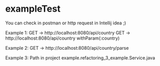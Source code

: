 # exampleTest

You can check in postman or http request in Intellij idea ;)

Example 1: GET -> http://localhost:8080/api/country 
           GET -> http://localhost:8080/api/country withParam(:country)
          
Example 2: GET -> http://localhost:8080/api/country/parse 

Example 3: Path in project example.refactoring_3_example.Service.java

